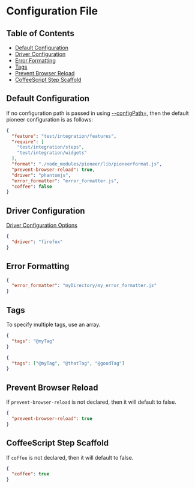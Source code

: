 Configuration File
==================

## Table of Contents
* [Default Configuration](#default-configuratoin)
* [Driver Configuration](#driver-configuration)
* [Error Formatting](#error-formatting)
* [Tags](#tags)
* [Prevent Browser Reload](#prevent-browser-reload)
* [CoffeeScript Step Scaffold](#coffeescript-step-scaffold)

## Default Configuration
If no configuration path is passed in using [--configPath=](docs/command_line.md#configuration-file-path), then the default pioneer configuration is as follows:

```json
{
  "feature": "test/integration/features",
  "require": [
    "test/integration/steps",
    "test/integration/widgets"
  ],
  "format": "./node_modules/pioneer/lib/pioneerformat.js",
  "prevent-browser-reload": true,
  "driver": "phantomjs",
  "error_formatter": "error_formatter.js",
  "coffee": false
}
```

## Driver Configuration

[Driver Configuration Options](docs/command_line.md#driver-configuration)

```json
{
  "driver": "firefox"
}
```

## Error Formatting

```json
{
  "error_formatter": "myDirectory/my_error_formatter.js"
}
```

## Tags
To specify multiple tags, use an array.

```json
{
  "tags": "@myTag"
}
```
```json
{
  "tags": ["@myTag", "@thatTag", "@goodTag"]
}
```

## Prevent Browser Reload

If `prevent-browser-reload` is not declared, then it will default to false.

```json
{
  "prevent-browser-reload": true
}
```

## CoffeeScript Step Scaffold

If `coffee` is not declared, then it will default to false.

```json
{
  "coffee": true
}
```
